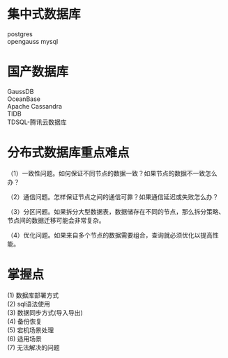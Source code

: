 # 集中式数据库 
postgres  
opengauss
mysql  

# 国产数据库 
GaussDB  
OceanBase   
Apache Cassandra  
TIDB  
TDSQL-腾讯云数据库  

# 分布式数据库重点难点

（1）一致性问题。如何保证不同节点的数据一致？如果节点的数据不一致怎么办？ 

（2）通信问题。怎样保证节点之间的通信可靠？如果通信延迟或失败怎么办？ 

（3）分区问题。如果拆分大型数据表，数据储存在不同的节点，那么拆分策略、节点间的数据迁移可能会非常复杂。 

（4）优化问题。如果来自多个节点的数据需要组合，查询就必须优化以提高性能。 

# 掌握点

 (1) 数据库部署方式  
 (2) sql语法使用  
 (3) 数据同步方式(导入导出)  
 (4) 备份恢复   
 (5) 宕机场景处理  
 (6) 适用场景  
 (7) 无法解决的问题  

 
